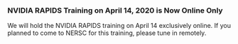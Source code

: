 ### NVIDIA RAPIDS Training on April 14, 2020 is Now Online Only

We will hold the NVIDIA RAPIDS training on April 14 exclusively online. If you 
planned to come to NERSC for this training, please tune in remotely.
